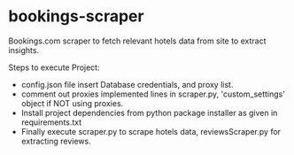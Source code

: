# bookings-scraper

Bookings.com scraper to fetch relevant hotels data from site to extract insights.

Steps to execute Project:
- config.json file insert Database credentials, and proxy list.
- comment out proxies implemented lines in scraper.py, 'custom_settings' object if NOT using proxies.
- Install project dependencies from python package installer as given in requirements.txt
- Finally execute scraper.py to scrape hotels data, reviewsScraper.py for extracting reviews.
